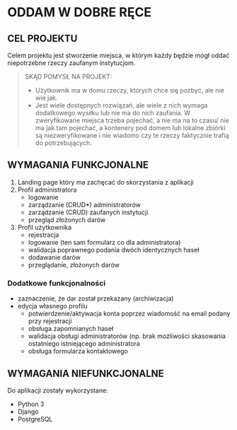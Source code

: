 # ODDAM W DOBRE RĘCE

## CEL PROJEKTU
Celem projektu jest stworzenie miejsca, w którym każdy będzie mógł oddać niepotrzebne rzeczy zaufanym instytucjom.

> SKĄD POMYSŁ NA PROJEKT:
> * Użytkownik ma w domu rzeczy, których chce się pozbyć, ale nie wie jak.
> * Jest wiele dostępnych rozwiązań, ale wiele z nich wymaga dodatkowego wysiłku lub nie ma do nich zaufania. W zweryfikowane miejsca trzeba pojechać, a nie ma na to czasu/ nie ma jak tam pojechać, a kontenery pod domem lub lokalne zbiórki są niezweryfikowane i nie wiadomo czy te rzeczy faktycznie trafią do potrzebujących. 

## WYMAGANIA FUNKCJONALNE
1. Landing page który ma zachęcać do skorzystania z aplikacji
2. Profil administratora
    * logowanie
    * zarządzanie (CRUD*) administratorów
    * zarządzanie (CRUD) zaufanych instytucji
    * przegląd złożonych darów
3. Profil użytkownika
    * rejestracja
    * logowanie (ten sam formularz co dla administratora)
    * walidacja poprawnego podania dwóch identycznych haseł
    * dodawanie darów
    * przeglądanie, złożonych darów
### Dodatkowe funkcjonalności
* zaznaczenie, że dar został przekazany (archiwizacja)
* edycja własnego profilu
    * potwierdzenie/aktywacja konta poprzez wiadomość na email podany przy rejestracji
    * obsługa zapomnianych haseł
    * walidacja obsługi administratorów (np. brak możliwości skasowania ostatniego istniejącego administratora
    * obsługa formularza kontaktowego

## WYMAGANIA NIEFUNKCJONALNE
Do aplikacji zostały wykorzystane:
* Python 3
* Django
* PostgreSQL

